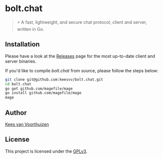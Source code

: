 # bolt.chat
> ⚡ A fast, lightweight, and secure chat protocol, client and server, written in Go.

## Installation
Please have a look at the [Releases](https://github.com/keesvv/bolt.chat/releases) page for the most up-to-date client and server binaries.

If you'd like to compile _bolt.chat_ from source, please follow the steps below:

```bash
git clone git@github.com:keesvv/bolt.chat.git
cd bolt.chat
go get github.com/magefile/mage
go install github.com/magefile/mage
mage
```

## Author
[Kees van Voorthuizen](https://github.com/keesvv)

## License
This project is licensed under the [GPLv3](./LICENSE).